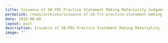 ```yaml
---
title: Issuance of SB FRS Practice Statement Making Materiality Judgements
permalink: /news/archives/issuance-of-sb-frs-practice-statement-making-materiality-judgements/
date: 2019-08-08
layout: post
description: Issuance of SB-FRS Practice Statement Making Materiality Judgements
image: ""
---
```

